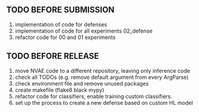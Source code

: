 ## TODO BEFORE SUBMISSION

1. implementation of code for defenses
2. implementation of code for all experiments 02_defense
3. refactor code for 00 and 01 experiments

## TODO BEFORE RELEASE

1. move NVAE code to a different repository, leaving only inference code
2. check all TODOs (e.g. remove default argument from every ArgParse)
3. check environment file and remove unused packages
4. create makefile (flake8 black mypy)
5. refactor code for classifiers, enable training custom classifiers.
6. set up the process to create a new defense based on custom HL model

